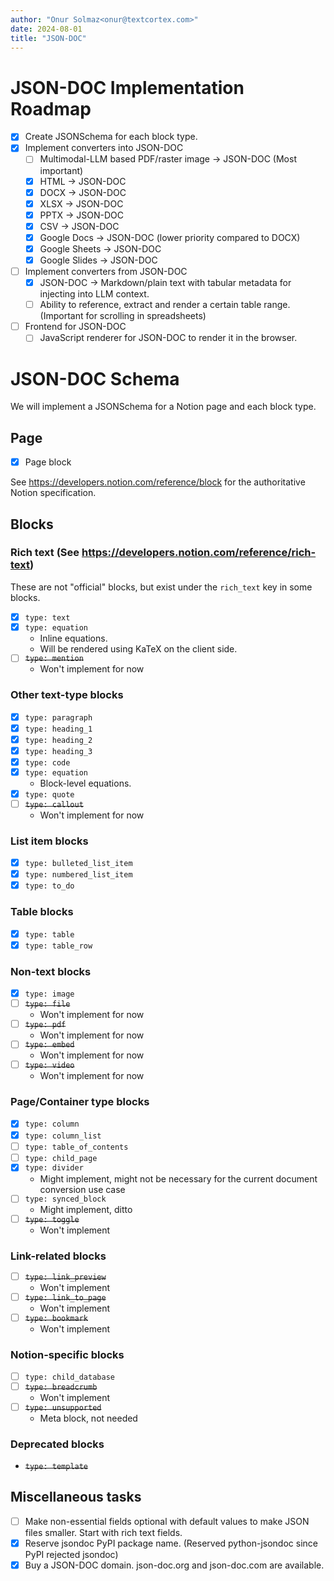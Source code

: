 ```yaml
---
author: "Onur Solmaz<onur@textcortex.com>"
date: 2024-08-01
title: "JSON-DOC"
---
```


# JSON-DOC Implementation Roadmap

- [x] Create JSONSchema for each block type.
- [x] Implement converters into JSON-DOC
  - [ ] Multimodal-LLM based PDF/raster image -> JSON-DOC (Most important)
  - [x] HTML -> JSON-DOC
  - [x] DOCX -> JSON-DOC
  - [x] XLSX -> JSON-DOC
  - [x] PPTX -> JSON-DOC
  - [x] CSV -> JSON-DOC
  - [x] Google Docs -> JSON-DOC (lower priority compared to DOCX)
  - [x] Google Sheets -> JSON-DOC
  - [x] Google Slides -> JSON-DOC
- [ ] Implement converters from JSON-DOC
  - [x] JSON-DOC -> Markdown/plain text with tabular metadata for injecting into LLM context.
  - [ ] Ability to reference, extract and render a certain table range. (Important for scrolling in spreadsheets)
- [ ] Frontend for JSON-DOC
  - [ ] JavaScript renderer for JSON-DOC to render it in the browser.

# JSON-DOC Schema

We will implement a JSONSchema for a Notion page and each block type.

## Page

- [x] Page block

See https://developers.notion.com/reference/block for the authoritative Notion specification.

## Blocks

### Rich text (See https://developers.notion.com/reference/rich-text)

These are not "official" blocks, but exist under the `rich_text` key in some blocks.

- [x] `type: text`
- [x] `type: equation`
  - Inline equations.
  - Will be rendered using KaTeX on the client side.
- [ ] ~~`type: mention`~~
  - Won't implement for now

### Other text-type blocks

- [x] `type: paragraph`
- [x] `type: heading_1`
- [x] `type: heading_2`
- [x] `type: heading_3`
- [x] `type: code`
- [x] `type: equation`
  - Block-level equations.
- [x] `type: quote`
- [ ] ~~`type: callout`~~
  - Won't implement for now

### List item blocks

- [x] `type: bulleted_list_item`
- [x] `type: numbered_list_item`
- [x] `type: to_do`

### Table blocks

- [x] `type: table`
- [x] `type: table_row`

### Non-text blocks

- [x] `type: image`
- [ ] ~~`type: file`~~
  - Won't implement for now
- [ ] ~~`type: pdf`~~
  - Won't implement for now
- [ ] ~~`type: embed`~~
  - Won't implement for now
- [ ] ~~`type: video`~~
  - Won't implement for now


### Page/Container type blocks

- [x] `type: column`
- [x] `type: column_list`
- [ ] `type: table_of_contents`
- [ ] `type: child_page`
- [x] `type: divider`
  - Might implement, might not be necessary for the current document conversion use case
- [ ] `type: synced_block`
  - Might implement, ditto
- [ ] ~~`type: toggle`~~
  - Won't implement

### Link-related blocks

- [ ] ~~`type: link_preview`~~
  - Won't implement
- [ ] ~~`type: link_to_page`~~
  - Won't implement
- [ ] ~~`type: bookmark`~~
  - Won't implement

### Notion-specific blocks

- [ ] `type: child_database`
- [ ] ~~`type: breadcrumb`~~
  - Won't implement
- [ ] ~~`type: unsupported`~~
  - Meta block, not needed

### Deprecated blocks

- ~~`type: template`~~


## Miscellaneous tasks

- [ ] Make non-essential fields optional with default values to make JSON files smaller. Start with rich text fields.
- [x] Reserve jsondoc PyPI package name. (Reserved python-jsondoc since PyPI rejected jsondoc)
- [x] Buy a JSON-DOC domain. json-doc.org and json-doc.com are available.